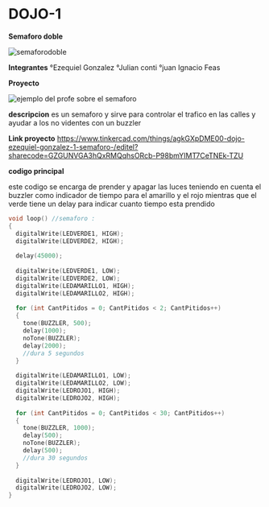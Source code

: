 # DOJO-1

**Semaforo doble**

![semaforodoble](https://user-images.githubusercontent.com/108504690/234933574-becf2738-38af-443b-a599-07bf217374ae.png)

**Integrantes**
°Ezequiel Gonzalez 
°Julian conti 
°juan Ignacio Feas 

**Proyecto**

![ejemplo del profe sobre el semaforo](https://user-images.githubusercontent.com/108504690/234929566-c3030303-2764-4c7f-918e-4bc98bb7ff79.png)

**descripcion**
es un semaforo y sirve para controlar el trafico en las calles y ayudar a los no videntes con un buzzler

**Link proyecto**
https://www.tinkercad.com/things/agkGXpDME00-dojo-ezequiel-gonzalez-1-semaforo-/editel?sharecode=GZGUNVGA3hQxRMQqhsORcb-P98bmYIMT7CeTNEk-TZU

**codigo principal**

este codigo se encarga de prender y apagar las luces teniendo en cuenta el buzzler como indicador de tiempo para el amarillo y el rojo mientras que el verde tiene un delay para indicar cuanto tiempo esta prendido

```c++
void loop() //semaforo :
{
  digitalWrite(LEDVERDE1, HIGH);
  digitalWrite(LEDVERDE2, HIGH);
  
  delay(45000);
  
  digitalWrite(LEDVERDE1, LOW);
  digitalWrite(LEDVERDE2, LOW);
  digitalWrite(LEDAMARILLO1, HIGH);
  digitalWrite(LEDAMARILLO2, HIGH);
  
  for (int CantPitidos = 0; CantPitidos < 2; CantPitidos++)
  {
    tone(BUZZLER, 500);
    delay(1000);
    noTone(BUZZLER); 
    delay(2000); 
    //dura 5 segundos
  }
  
  digitalWrite(LEDAMARILLO1, LOW);
  digitalWrite(LEDAMARILLO2, LOW);
  digitalWrite(LEDROJO1, HIGH);
  digitalWrite(LEDROJO2, HIGH);
  
  for (int CantPitidos = 0; CantPitidos < 30; CantPitidos++)
  {
    tone(BUZZLER, 1000);
    delay(500);
    noTone(BUZZLER);
    delay(500);
    //dura 30 segundos
  }
  
  digitalWrite(LEDROJO1, LOW);
  digitalWrite(LEDROJO2, LOW);
}


